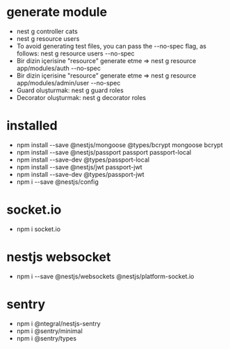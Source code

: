 # generate module
- nest g controller cats
- nest g resource users
- To avoid generating test files, you can pass the --no-spec flag, as follows: nest g resource users --no-spec
- Bir dizin içerisine "resource" generate etme => nest g resource app/modules/auth --no-spec
- Bir dizin içerisine "resource" generate etme => nest g resource app/modules/admin/user --no-spec
- Guard oluşturmak: nest g guard roles
- Decorator oluşturmak: nest g decorator roles

# installed
- npm install --save @nestjs/mongoose @types/bcrypt mongoose bcrypt
- npm install --save @nestjs/passport passport passport-local
- npm install --save-dev @types/passport-local
- npm install --save @nestjs/jwt passport-jwt
- npm install --save-dev @types/passport-jwt
- npm i --save @nestjs/config

# socket.io
- npm i socket.io

# nestjs websocket
- npm i --save @nestjs/websockets @nestjs/platform-socket.io

# sentry
- npm i @ntegral/nestjs-sentry
- npm i @sentry/minimal
- npm i @sentry/types